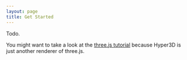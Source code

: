 ```yaml
---
layout: page
title: Get Started
---
```


Todo. 

You might want to take a look at the [three.js tutorial](http://threejs.org/docs/index.html#Manual/Introduction/Creating_a_scene) because Hyper3D is just another renderer of three.js.
